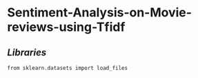 # Sentiment-Analysis-on-Movie-reviews-using-Tfidf


*Libraries* 
---
`from sklearn.datasets import load_files`



